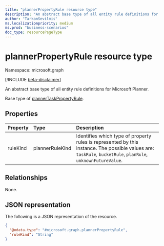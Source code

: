 ```yaml
---
title: "plannerPropertyRule resource type"
description: "An abstract base type of all entity rule definitions for Microsoft Planner."
author: "TarkanSevilmis"
ms.localizationpriority: medium
ms.prod: "business-scenarios"
doc_type: resourcePageType
---
```


# plannerPropertyRule resource type

Namespace: microsoft.graph

[!INCLUDE [beta-disclaimer](../../includes/beta-disclaimer.md)]

An abstract base type of all entity rule definitions for Microsoft Planner. 

Base type of [plannerTaskPropertyRule](plannertaskpropertyrule.md).

## Properties

|Property|Type|Description|
|:---|:---|:---|
|ruleKind|plannerRuleKind|Identifies which type of property rules is represented by this instance. The possible values are: `taskRule`, `bucketRule`, `planRule`, `unknownFutureValue`.|

## Relationships

None.

## JSON representation

The following is a JSON representation of the resource.
<!-- {
  "blockType": "resource",
  "@odata.type": "microsoft.graph.plannerPropertyRule"
}
-->
``` json
{
  "@odata.type": "#microsoft.graph.plannerPropertyRule",
  "ruleKind": "String"
}
```
